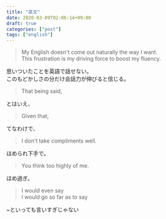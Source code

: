 ```yaml
---
title: "英文"
date: 2020-03-09T02:06:14+09:00
draft: true
categories: ["post"]
tags: ["english"]
---
```


> My English doesn't come out naturally the way I want.  
> This frustration is my driving force to boost my fluency.  

思いついたことを英語で話せない。  
このもどかしさの分だけ会話力が伸びると信じる。  

> That being said,

とはいえ、

> Given that,

てなわけで、

> I don't take compliments well.  

ほめられ下手で。  

>You think too highly of me.  

ほめ過ぎ。  

> I would even say  
> I would go so far as to say

~といっても言いすぎじゃない